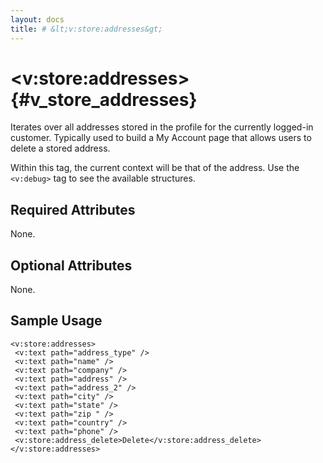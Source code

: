 ```yaml
---
layout: docs
title: # &lt;v:store:addresses&gt;
---
```


# &lt;v:store:addresses&gt; {#v_store_addresses}

Iterates over all addresses stored in the profile for the currently
logged-in customer. Typically used to build a My Account page that
allows users to delete a stored address.

Within this tag, the current context will be that of the address. Use
the `<v:debug>` tag to see the available structures.

## Required Attributes

None.

## Optional Attributes

None.

## Sample Usage

    <v:store:addresses>
     <v:text path="address_type" />
     <v:text path="name" />
     <v:text path="company" />
     <v:text path="address" />
     <v:text path="address_2" />
     <v:text path="city" />
     <v:text path="state" />
     <v:text path="zip " />
     <v:text path="country" />
     <v:text path="phone" />
     <v:store:address_delete>Delete</v:store:address_delete>
    </v:store:addresses>
